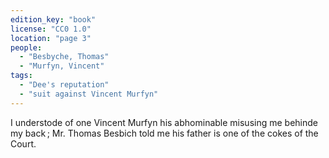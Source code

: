 ```yaml
---
edition_key: "book"
license: "CC0 1.0"
location: "page 3"
people:
  - "Besbyche, Thomas"
  - "Murfyn, Vincent"
tags:
  - "Dee's reputation"
  - "suit against Vincent Murfyn"
---
```

I
understode of one Vincent Murfyn his abhominable misusing me
behinde my back ; Mr. Thomas Besbich told me his father is one
of the cokes of the Court.
